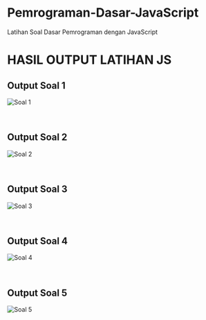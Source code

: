 # Pemrograman-Dasar-JavaScript
Latihan Soal Dasar Pemrograman dengan JavaScript

<h1>HASIL OUTPUT LATIHAN JS</h1>

<h2>Output Soal 1</h2>

![Soal 1](https://user-images.githubusercontent.com/65702027/140857672-34dbefb0-857d-48cf-bc6c-418127fe22d4.png)

<br>
<h2>Output Soal 2</h2>

![Soal 2](https://user-images.githubusercontent.com/65702027/140857673-0d17fadc-15eb-4ff3-aa5a-0e1b95ea3927.png)

<br>
<h2>Output Soal 3</h2>

![Soal 3](https://user-images.githubusercontent.com/65702027/140857674-9657bb1c-e934-4c6b-af56-64a21309de55.png)

<br>
<h2>Output Soal 4</h2>

![Soal 4](https://user-images.githubusercontent.com/65702027/140857676-f1d5c1cd-d3f4-49cc-aba8-12ccbdd65d6c.png)

<br>
<h2>Output Soal 5</h2>

![Soal 5](https://user-images.githubusercontent.com/65702027/140857669-8a6cda13-585b-4daf-99ac-447fe5bd4c58.png)
